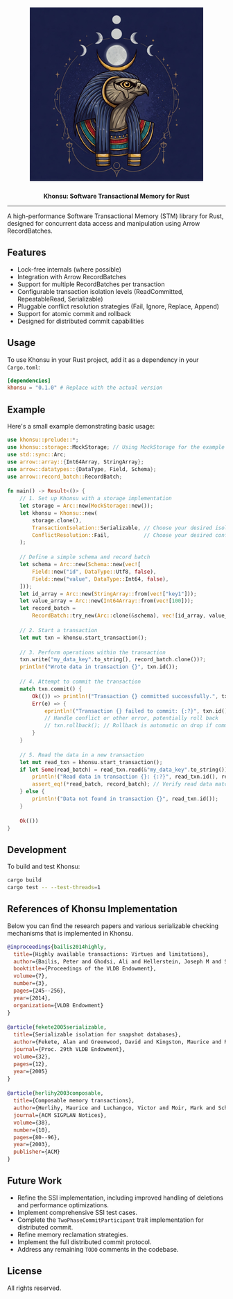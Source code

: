 <h1 align="center">
    <img src="art/khonsu.jpg" width="400" height="400"/>
</h1>
<div align="center">
 <strong>
   Khonsu: Software Transactional Memory for Rust
 </strong>
<hr>
</div>

<div align="center">
</div>

A high-performance Software Transactional Memory (STM) library for Rust, designed for concurrent data access and manipulation using Arrow RecordBatches.

## Features

*   Lock-free internals (where possible)
*   Integration with Arrow RecordBatches
*   Support for multiple RecordBatches per transaction
*   Configurable transaction isolation levels (ReadCommitted, RepeatableRead, Serializable)
*   Pluggable conflict resolution strategies (Fail, Ignore, Replace, Append)
*   Support for atomic commit and rollback
*   Designed for distributed commit capabilities

## Usage

To use Khonsu in your Rust project, add it as a dependency in your `Cargo.toml`:

```toml
[dependencies]
khonsu = "0.1.0" # Replace with the actual version
```

## Example

Here's a small example demonstrating basic usage:

```rust
use khonsu::prelude::*;
use khonsu::storage::MockStorage; // Using MockStorage for the example
use std::sync::Arc;
use arrow::array::{Int64Array, StringArray};
use arrow::datatypes::{DataType, Field, Schema};
use arrow::record_batch::RecordBatch;

fn main() -> Result<()> {
    // 1. Set up Khonsu with a storage implementation
    let storage = Arc::new(MockStorage::new());
    let khonsu = Khonsu::new(
        storage.clone(),
        TransactionIsolation::Serializable, // Choose your desired isolation level
        ConflictResolution::Fail,           // Choose your desired conflict resolution
    );

    // Define a simple schema and record batch
    let schema = Arc::new(Schema::new(vec![
        Field::new("id", DataType::Utf8, false),
        Field::new("value", DataType::Int64, false),
    ]));
    let id_array = Arc::new(StringArray::from(vec!["key1"]));
    let value_array = Arc::new(Int64Array::from(vec![100]));
    let record_batch =
        RecordBatch::try_new(Arc::clone(&schema), vec![id_array, value_array]).unwrap();

    // 2. Start a transaction
    let mut txn = khonsu.start_transaction();

    // 3. Perform operations within the transaction
    txn.write("my_data_key".to_string(), record_batch.clone())?;
    println!("Wrote data in transaction {}", txn.id());

    // 4. Attempt to commit the transaction
    match txn.commit() {
        Ok(()) => println!("Transaction {} committed successfully.", txn.id()),
        Err(e) => {
            eprintln!("Transaction {} failed to commit: {:?}", txn.id(), e);
            // Handle conflict or other error, potentially roll back
            // txn.rollback(); // Rollback is automatic on drop if commit fails
        }
    }

    // 5. Read the data in a new transaction
    let mut read_txn = khonsu.start_transaction();
    if let Some(read_batch) = read_txn.read(&"my_data_key".to_string())? {
        println!("Read data in transaction {}: {:?}", read_txn.id(), read_batch);
        assert_eq!(*read_batch, record_batch); // Verify read data matches original
    } else {
        println!("Data not found in transaction {}", read_txn.id());
    }

    Ok(())
}
```

## Development

To build and test Khonsu:

```bash
cargo build
cargo test -- --test-threads=1
```

## References of Khonsu Implementation
Below you can find the research papers and various serializable checking mechanisms that is implemented in Khonsu.
```bibtex
@inproceedings{bailis2014highly,
  title={Highly available transactions: Virtues and limitations},
  author={Bailis, Peter and Ghodsi, Ali and Hellerstein, Joseph M and Stoica, Ion},
  booktitle={Proceedings of the VLDB Endowment},
  volume={7},
  number={3},
  pages={245--256},
  year={2014},
  organization={VLDB Endowment}
}

@article{fekete2005serializable,
  title={Serializable isolation for snapshot databases},
  author={Fekete, Alan and Greenwood, David and Kingston, Maurice and Rice, Jeff and Storage, Andrew},
  journal={Proc. 29th VLDB Endowment},
  volume={32},
  pages={12},
  year={2005}
}

@article{herlihy2003composable,
  title={Composable memory transactions},
  author={Herlihy, Maurice and Luchangco, Victor and Moir, Mark and Scherer, William N},
  journal={ACM SIGPLAN Notices},
  volume={38},
  number={10},
  pages={80--96},
  year={2003},
  publisher={ACM}
}
```

## Future Work

- Refine the SSI implementation, including improved handling of deletions and performance optimizations.
- Implement comprehensive SSI test cases.
- Complete the `TwoPhaseCommitParticipant` trait implementation for distributed commit.
- Refine memory reclamation strategies.
- Implement the full distributed commit protocol.
- Address any remaining `TODO` comments in the codebase.

## License

All rights reserved.
